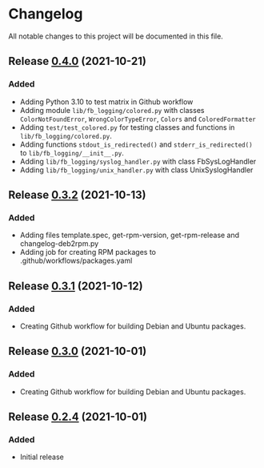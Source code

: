 # Changelog

All notable changes to this project will be documented in this file.

## Release [0.4.0](https://github.com/fbrehm/fb-logging/releases/tag/0.4.0) (2021-10-21)

### Added

* Adding Python 3.10 to test matrix in Github workflow
* Adding module `lib/fb_logging/colored.py` with classes
  `ColorNotFoundError`, `WrongColorTypeError`, `Colors` and `ColoredFormatter`
* Adding `test/test_colored.py` for testing classes and functions in `lib/fb_logging/colored.py`.
* Adding functions `stdout_is_redirected()` and `stderr_is_redirected()` to `lib/fb_logging/__init__.py`.
* Adding `lib/fb_logging/syslog_handler.py` with class FbSysLogHandler
* Adding `lib/fb_logging/unix_handler.py` with class UnixSyslogHandler

## Release [0.3.2](https://github.com/fbrehm/fb-logging/releases/tag/0.3.2) (2021-10-13)

### Added

* Adding files template.spec, get-rpm-version, get-rpm-release and changelog-deb2rpm.py
* Adding job for creating RPM packages to .github/workflows/packages.yaml

## Release [0.3.1](https://github.com/fbrehm/fb-logging/releases/tag/0.3.1) (2021-10-12)

### Added

* Creating Github workflow for building Debian and Ubuntu packages.

## Release [0.3.0](https://github.com/fbrehm/fb-logging/releases/tag/0.3.0) (2021-10-01)

### Added

* Creating Github workflow for building Debian and Ubuntu packages.

## Release [0.2.4](https://github.com/fbrehm/fb-logging/releases/tag/0.2.4) (2021-10-01)

### Added

* Initial release

